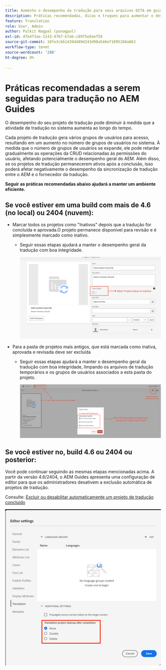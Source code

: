 ```yaml
---
title: Aumente o desempenho da tradução para seus arquivos DITA em guias AEM
description: Práticas recomendadas, dicas e truques para aumentar o desempenho do projeto de tradução DITA no AEM Guides
feature: Translation
role: User, Admin
author: Pulkit Nagpal (punagpal)
exl-id: d7e4f3ae-2143-4767-b7ab-c89f5e5eef59
source-git-commit: 18fe3cbb1439d489d243d98a546ef1095104a863
workflow-type: tm+mt
source-wordcount: '288'
ht-degree: 0%

---
```


# Práticas recomendadas a serem seguidas para tradução no AEM Guides

O desempenho do seu projeto de tradução pode diminuir à medida que a atividade de tradução no sistema aumenta ao longo do tempo.

Cada projeto de tradução gera vários grupos de usuários para acesso, resultando em um aumento no número de grupos de usuários no sistema. À medida que o número de grupos de usuários se expande, ele pode retardar gradualmente as operações da CRUD relacionadas às permissões do usuário, afetando potencialmente o desempenho geral do AEM. Além disso, se os projetos de tradução permanecerem ativos após a conclusão, isso poderá afetar negativamente o desempenho da sincronização de tradução entre o AEM e o fornecedor da tradução.

**Seguir as práticas recomendadas abaixo ajudará a manter um ambiente eficiente.**

## Se você estiver em uma build com mais de 4.6 (no local) ou 2404 (nuvem):

- Marcar todos os projetos como &quot;Inativos&quot; depois que a tradução for concluída e aprovada.O projeto permanece disponível para revisão e é simplesmente marcado como inativo.
   - Seguir essas etapas ajudará a manter o desempenho geral da tradução com boa integridade.

     ![Projeto de tradução inativo &#x200B;](../assets/translation/translation-project-image1.png)

- Para a pasta de projetos mais antigos, que está marcada como inativa, aprovada e revisada deve ser excluída
   - Seguir essas etapas ajudará a manter o desempenho geral da tradução com boa integridade, limpando os arquivos de tradução temporários e os grupos de usuários associados a esta pasta do projeto.

     ![Excluir projeto e pasta de tradução &#x200B;](../assets/translation/translation-project-image2.png)


## Se você estiver no, build 4.6 ou 2404 ou posterior:

Você pode continuar seguindo as mesmas etapas mencionadas acima. A partir da versão 4.6/2404, o AEM Guides apresenta uma configuração de editor para que os administradores desativem a exclusão automática de projetos de tradução.

Consulte: [Excluir ou desabilitar automaticamente um projeto de tradução concluído](https://experienceleague.adobe.com/en/docs/experience-manager-guides/using/user-guide/author-content/create-preview-topics/author-content-aem-guides/work-with-web-editor/translate-documents-web-editor#automatically-delete-or-disable-a-completed-translation-project)

![Configurações automatizadas para excluir e desabilitar o projeto de tradução no AEM Guides &#x200B;](../assets/translation/translation-project-image3.png)
